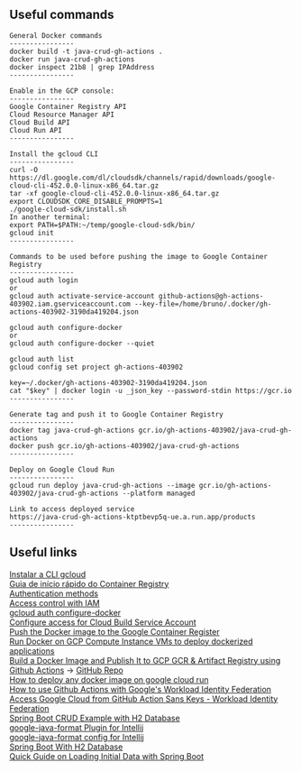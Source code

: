 ## Useful commands
```
General Docker commands
----------------
docker build -t java-crud-gh-actions .
docker run java-crud-gh-actions
docker inspect 21b8 | grep IPAddress
----------------

Enable in the GCP console:
----------------
Google Container Registry API
Cloud Resource Manager API
Cloud Build API
Cloud Run API
----------------

Install the gcloud CLI
----------------
curl -O https://dl.google.com/dl/cloudsdk/channels/rapid/downloads/google-cloud-cli-452.0.0-linux-x86_64.tar.gz
tar -xf google-cloud-cli-452.0.0-linux-x86_64.tar.gz
export CLOUDSDK_CORE_DISABLE_PROMPTS=1
./google-cloud-sdk/install.sh
In another terminal:
export PATH=$PATH:~/temp/google-cloud-sdk/bin/
gcloud init
----------------

Commands to be used before pushing the image to Google Container Registry
----------------
gcloud auth login
or
gcloud auth activate-service-account github-actions@gh-actions-403902.iam.gserviceaccount.com --key-file=/home/bruno/.docker/gh-actions-403902-3190da419204.json

gcloud auth configure-docker
or
gcloud auth configure-docker --quiet

gcloud auth list
gcloud config set project gh-actions-403902

key=~/.docker/gh-actions-403902-3190da419204.json
cat "$key" | docker login -u _json_key --password-stdin https://gcr.io
----------------

Generate tag and push it to Google Container Registry
----------------
docker tag java-crud-gh-actions gcr.io/gh-actions-403902/java-crud-gh-actions
docker push gcr.io/gh-actions-403902/java-crud-gh-actions
----------------

Deploy on Google Cloud Run
----------------
gcloud run deploy java-crud-gh-actions --image gcr.io/gh-actions-403902/java-crud-gh-actions --platform managed

Link to access deployed service
https://java-crud-gh-actions-ktptbevp5q-ue.a.run.app/products
----------------
```

## Useful links
[Instalar a CLI gcloud](https://cloud.google.com/sdk/docs/install?hl=pt_BR&_ga=2.244569217.-529178150.1698869578&_gac=1.255928825.1698869578.CjwKCAjw7oeqBhBwEiwALyHLM13TnO52jAxqtiybAwPU5qdFvRb-VpZGkKlAaGbHozT1MZHrw2VKexoCqj8QAvD_BwE)  
[Guia de início rápido do Container Registry](https://cloud.google.com/container-registry/docs/quickstart?hl=pt-BR)  
[Authentication methods](https://cloud.google.com/container-registry/docs/advanced-authentication)  
[Access control with IAM](https://cloud.google.com/container-registry/docs/access-control#permissions)  
[gcloud auth configure-docker](https://cloud.google.com/sdk/gcloud/reference/auth/configure-docker)  
[Configure access for Cloud Build Service Account](https://cloud.google.com/build/docs/securing-builds/configure-access-for-cloud-build-service-account?_gl=1*f2dbr9*_ga*NTI5MTc4MTUwLjE2OTg4Njk1Nzg.*_ga_WH2QY8WWF5*MTY5ODk0MTMzOC41LjEuMTY5ODk0MTQ0Ni4wLjAuMA..&_ga=2.184885037.-529178150.1698869578&_gac=1.62000478.1698941413.CjwKCAjwkY2qBhBDEiwAoQXK5X4NwI9oVkwLqUgFfUNi-w0mStRl-sE8LbmI0P--qWTVy1cc_Ho3ShoCWNUQAvD_BwE)  
[Push the Docker image to the Google Container Register](https://www.harubears.com/en/push-the-docker-image-to-the-google-container-register/)  
[Run Docker on GCP Compute Instance VMs to deploy dockerized applications](https://www.pascallandau.com/blog/gcp-compute-instance-vm-docker/)   
[Build a Docker Image and Publish It to GCP GCR & Artifact Registry using Github Actions](https://www.youtube.com/watch?v=6dLHcnlPi_U) -> [GitHub Repo](https://github.com/antonputra/lesson-087)   
[How to deploy any docker image on google cloud run](https://www.youtube.com/watch?v=fhje9idm8V4)  
[How to use Github Actions with Google's Workload Identity Federation](https://www.youtube.com/watch?v=ZgVhU5qvK1M)  
[Access Google Cloud from GitHub Action Sans Keys - Workload Identity Federation](https://www.youtube.com/watch?v=zRF5uTWXV8Y)   
[Spring Boot CRUD Example with H2 Database](https://www.javaguides.net/2020/04/spring-boot-h2-jpa-hibernate-restful-crud-api-tutorial.html)   
[google-java-format Plugin for Intellij](https://plugins.jetbrains.com/plugin/8527-google-java-format)  
[google-java-format config for Intellij](https://github.com/google/google-java-format/blob/master/README.md#intellij-jre-config)  
[Spring Boot With H2 Database](https://www.baeldung.com/spring-boot-h2-database)  
[Quick Guide on Loading Initial Data with Spring Boot](https://www.baeldung.com/spring-boot-data-sql-and-schema-sql)  
